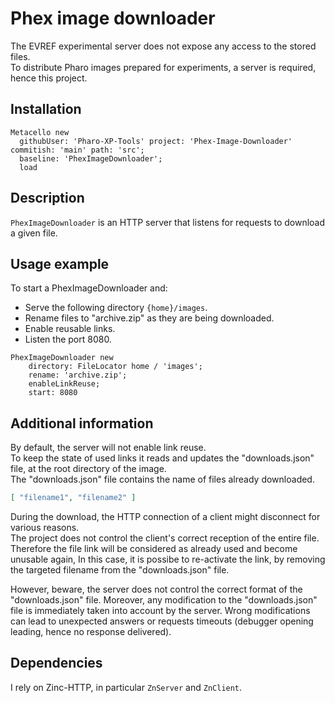 # Phex image downloader

The EVREF experimental server does not expose any access to the stored files.  
To distribute Pharo images prepared for experiments, a server is required, hence this project.

## Installation

```st
Metacello new
  githubUser: 'Pharo-XP-Tools' project: 'Phex-Image-Downloader' commitish: 'main' path: 'src';
  baseline: 'PhexImageDownloader';
  load
```

## Description
`PhexImageDownloader` is an HTTP server that listens for requests to download a given file.

## Usage example

To start a PhexImageDownloader and:
- Serve the following directory `{home}/images`.
- Rename files to "archive.zip" as they are being downloaded.
- Enable reusable links.
- Listen the port 8080.

```st
PhexImageDownloader new
	directory: FileLocator home / 'images';
	rename: 'archive.zip';
	enableLinkReuse;
	start: 8080
```

## Additional information

By default, the server will not enable link reuse.  
To keep the state of used links it reads and updates the "downloads.json" file, at the root directory of the image.  
The "downloads.json" file contains the name of files already downloaded.  

```json
[ "filename1", "filename2" ]
```

During the download, the HTTP connection of a client might disconnect for various reasons.  
The project does not control the client's correct reception of the entire file.
Therefore the file link will be considered as already used and become unusable again,
In this case, it is possibe to re-activate the link, by removing the targeted filename from the "downloads.json" file.

However, beware, the server does not control the correct format of the "downloads.json" file.
Moreover, any modification to the "downloads.json" file is immediately taken into account by the server.
Wrong modifications can lead to unexpected answers or requests timeouts (debugger opening leading, hence no response delivered).

## Dependencies

I rely on Zinc-HTTP, in particular `ZnServer` and `ZnClient`.
